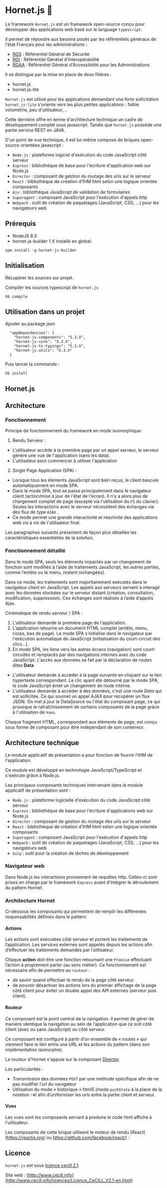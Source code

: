 Hornet.js  :honeybee:
====================


Le framework `Hornet.js` est un framework open-source conçu pour développer des applications web basé sur le language `typescript`.

Il permet de répondre aux besoins posés par les référentiels généraux de l'état Français pour les administrations :
* [RGS](http://references.modernisation.gouv.fr/securite) : Référentiel Général de Sécurité
* [RGI](http://references.modernisation.gouv.fr/interoperabilite) : Référentiel Général d'Interopérabilité
* [RGAA](https://references.modernisation.gouv.fr/rgaa-accessibilite/) : Référentiel Général d'Accessibilité pour les Administrations 

Il se distingue par la mise en place de deux filières  :
* hornet.js
* hornet.js-lite

`Hornet.js` est utilisé pour les applications demandant une forte sollicitation
`hornet.js-lite` s'oriente vers les plus petites applications : faible volumétrie, peu d'utilisateur, ..

Cette dernière offre en terme d'architecture technique un cadre de développement complet sous javascript.
Tandis que `hornet.js` possède une partie service REST en JAVA.

D'un point de vue technique, il est lui-même composé de briques open-source orientées javascript :
* `Node.js` : plateforme logiciel d'exécution du code JavaScript côté serveur
* `Express` : bibliothèque de base pour l'écriture d'application web sur Node.js
* `Director` : composant de gestion du routage des urls sur le serveur
* `React` : bibliothèque de création d'IHM html selon une logique orientée composants
* `Ajv` : bibliothèque JavaScript de validation de formulaires
* `Superagent` : composant JavaScript pour l'exécution d'appels http
* `Webpack` : outil de création de paquetages (JavaScript, CSS, ...) pour les navigateurs web


## Prérequis #

* NodeJS 8.X
* hornet-js-builder 1.X installé en global:

```shell
npm install -g hornet-js-builder
```
## Initialisation #

Récupérer les sources sur projet.

Compiler les sources typescript de `hornet.js`

```shell
hb compile
```

## Utilisation dans un projet #

Ajouter au package.json

```shell
  "appDependencies": {
    "hornet-js-components": "5.3.X",
    "hornet-js-core": "5.3.X",
    "hornet-js-ts-typings": "5.3.X",
    "hornet-js-utils": "5.3.X"
  }
```

Puis lancer la commande :

```shell
hb install
```
## Hornet.js

## Architecture

### Fonctionnement

Principe de fonctionnement du framework en mode isomorphique.

1. Rendu Serveur :
  * L’utilisateur accède à la première page par un appel serveur, le serveur génère une vue de l'application (sans les data).
  * L'utilisateur peut commencer à utiliser l'application
2. Single Page Application (SPA) :
  * Lorsque tous les élements JavaScript sont bien reçus, le client bascule automatiquement en mode SPA.
  * Dans le mode SPA, tout se passe principalement dans le navigateur client (action/mise à jour de l'état de l'écran). Il n’y a alors plus de chargement complet de page (excepté via l'utilisation du `F5` du clavier). Seules les interactions avec le serveur nécessitent des échanges via des flux de type `AJAX` .
  * Ce mode permet une grande interactivité et réactivité des applications web vis à vis de l'utilisateur final.

Les paragraphes suivants présentent de façon plus détaillée les caractéristiques essentielles de la solution.

### Fonctionnement détaillé

Dans le mode SPA, seuls les éléments impactés par un changement de fonction sont modifiés à l’aide de traitements JavaScript, les autres parties, comme l’entête ou le menu, restent inchangées).

Dans ce mode, les traitements sont majoritairement exécutés dans le navigateur client en JavaScript. Les appels aux serveurs servent à interagir avec les données stockées sur le serveur distant (création, consultation, modification, suppression). Ces échanges sont réalisés à l’aide d’appels Ajax.

Cinématique de rendu serveur / SPA :

1. L’utilisateur demande la première page de l'application.
2. L’application retourne un document HTML complet (entête, menu, corps, bas de page). Le mode SPA s’initialise dans le navigateur par l'exécution automatique de JavaScript (initialisation du court-circuit des clics...).
3. En mode SPA, les liens vers les autres écrans (navigation) sont court-circuités et remplacés par des navigations internes avec du code JavaScript. L'accès aux données se fait par la déclaration de routes dites **Data**
  * L’utilisateur demande à accéder à la page suivante en cliquant sur le lien hypertexte correspondant. Le clic ayant été détourné par le mode SPA, le code JavaScript émet un changement de route interne.<br>
  * L’utilisateur demande à accéder à des données, c'est une route *Data* qui est sollicitée. Ce qui soumet un appel AJAX pour récupérer un flux JSON. On met à jour le DataSource ou l'état du composant page, ce qui provoque le rafraîchissement de certains composants de la page grâce à l'utilisation de `Vues`.

Chaque fragment HTML, correspondant aux éléments de page, est conçu sous forme de composant pour être indépendant de son conteneur.

## Architecture technique

Le module applicatif de présentation a pour fonction de fournir l'IHM de l'application.

Ce module est développé en technologie JavaScript/TypeScript et s'exécute grâce à Node.js.

Les principaux composants techniques intervenant dans le module applicatif de présentation sont :

* `Node.js` : plateforme logicielle d'exécution du code JavaScript côté serveur
* `Express` : bibliothèque de base pour l'écriture d'applications web sur Node.js
* `Director` : composant de gestion du routage des urls sur le serveur
* `React` : bibliothèque de création d'IHM html selon une logique orientée composants
* `Superagent` : composant JavaScript pour l'exécution d'appels http
* `Webpack` : outil de création de paquetages (JavaScript, CSS, ...) pour les navigateurs web
* `Gulp` : outil pour la création de tâches de développement

### Navigateur web

Dans Node.js les interactions proviennent de requêtes http. Celles-ci sont prises en charge par le framework `Express` avant d'intégrer le déroulement du pattern Hornet.

### Architecture Hornet

Ci-dessous les composants qui permettent de remplir les différentes responsabilités définies dans le pattern.

#### Actions

Les actions sont exécutées côté serveur et portent les traitements de l’application. Les services externes sont appelés depuis les actions afin d’effectuer les traitements demandés par l’utilisateur.

Chaque **action** doit être une fonction retournant une `Promise` effectuant l’action à proprement parler (au sens métier). Ce fonctionnement est nécessaire afin de permettre au `routeur` :

* de savoir quand effectuer le rendu de la page côté serveur.
* de pouvoir désactiver les actions lors du premier affichage de la page côté client pour éviter un double appel des API externes (serveur puis client).

#### Routeur

Ce composant est le point central de la navigation. Il permet de gérer de manière identique la navigation au sein de l’application que ce soit côté client (avec ou sans JavaScript) ou côté serveur.

Ce composant est configuré à partir d’un ensemble de « routes » qui viennent faire le lien entre une URL et les actions du pattern (dans son implémentation isomorphe).

Le routeur d'Hornet s'appuie sur le composant [Director](http://github.com/flatiron/director).

Les particularités :

* Transmission des données `POST` par une méthode spécifique afin de ne pas modifier l’url du navigateur
* Utilisation du mode « historique » html5 (mode `pushState` à la place de la notation `!#`) afin d’uniformiser les urls entre la partie client et serveur.

#### Vues

Les vues sont les composants servant à produire le code html affiché à l'utilisateur.

Les composants de cette brique utilisent le moteur de rendu [React](https://reactjs.org/ ou https://github.com/facebook/react/) :

## Licence

`hornet-js` est sous [licence cecill 2.1](./LICENSE.md).

Site web : [http://www.cecill.info](http://www.cecill.info/licences/Licence_CeCILL_V2.1-en.html)
